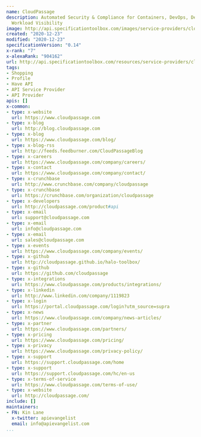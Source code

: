 ```yaml
---
name: CloudPassage
description: Automated Security & Compliance for Containers, DevOps, DevSecOps, &
  Workload Visibility
image: http://api.specificationtoolbox.com/images/service-providers/cloudpassage.jpg
created: "2020-12-23"
modified: "2020-12-23"
specificationVersion: "0.14"
x-rank: "7"
x-alexaRank: "904162"
url: http://api.specificationtoolbox.com/resources/service-providers/cloudpassage/
tags:
- Shopping
- Profile
- Have API
- API Service Provider
- API Provider
apis: []
x-common:
- type: x-website
  url: https://www.cloudpassage.com
- type: x-blog
  url: http://blog.cloudpassage.com
- type: x-blog
  url: https://www.cloudpassage.com/blog/
- type: x-blog-rss
  url: http://feeds.feedburner.com/CloudPassageBlog
- type: x-careers
  url: https://www.cloudpassage.com/company/careers/
- type: x-contact
  url: https://www.cloudpassage.com/company/contact/
- type: x-crunchbase
  url: http://www.crunchbase.com/company/cloudpassage
- type: x-crunchbase
  url: https://crunchbase.com/organization/cloudpassage
- type: x-developers
  url: http://cloudpassage.com/product#api
- type: x-email
  url: support@cloudpassage.com
- type: x-email
  url: info@cloudpassage.com
- type: x-email
  url: sales@cloudpassage.com
- type: x-events
  url: https://www.cloudpassage.com/company/events/
- type: x-github
  url: http://cloudpassage.github.io/halo-toolbox/
- type: x-github
  url: https://github.com/cloudpassage
- type: x-integrations
  url: https://www.cloudpassage.com/products/integrations/
- type: x-linkedin
  url: http://www.linkedin.com/company/1119823
- type: x-login
  url: https://portal.cloudpassage.com/login?utm_source=supra
- type: x-news
  url: https://www.cloudpassage.com/company/news-articles/
- type: x-partner
  url: https://www.cloudpassage.com/partners/
- type: x-pricing
  url: https://www.cloudpassage.com/pricing/
- type: x-privacy
  url: https://www.cloudpassage.com/privacy-policy/
- type: x-support
  url: https://support.cloudpassage.com/home
- type: x-support
  url: https://support.cloudpassage.com/hc/en-us
- type: x-terms-of-service
  url: https://www.cloudpassage.com/terms-of-use/
- type: x-website
  url: http://cloudpassage.com/
include: []
maintainers:
- FN: Kin Lane
  x-twitter: apievangelist
  email: info@apievangelist.com
...
```

